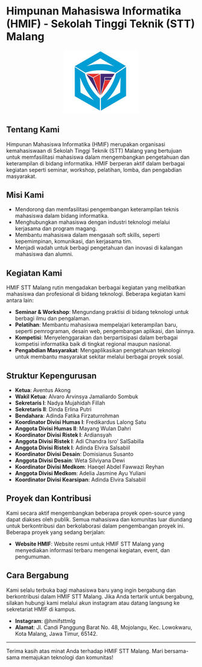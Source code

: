 # Himpunan Mahasiswa Informatika (HMIF) - Sekolah Tinggi Teknik (STT) Malang

<div align="center">
    <img src="./assets/img/logo_hmif.jpg" alt="HMIF STT Malang" width="200" />
</div>

## Tentang Kami

Himpunan Mahasiswa Informatika (HMIF) merupakan organisasi kemahasiswaan di Sekolah Tinggi Teknik (STT) Malang yang bertujuan untuk memfasilitasi mahasiswa dalam mengembangkan pengetahuan dan keterampilan di bidang informatika. HMIF berperan aktif dalam berbagai kegiatan seperti seminar, workshop, pelatihan, lomba, dan pengabdian masyarakat.

## Misi Kami

- Mendorong dan memfasilitasi pengembangan keterampilan teknis mahasiswa dalam bidang informatika.
- Menghubungkan mahasiswa dengan industri teknologi melalui kerjasama dan program magang.
- Membantu mahasiswa dalam mengasah soft skills, seperti kepemimpinan, komunikasi, dan kerjasama tim.
- Menjadi wadah untuk berbagi pengetahuan dan inovasi di kalangan mahasiswa dan alumni.

## Kegiatan Kami

HMIF STT Malang rutin mengadakan berbagai kegiatan yang melibatkan mahasiswa dan profesional di bidang teknologi. Beberapa kegiatan kami antara lain:

- **Seminar & Workshop**: Mengundang praktisi di bidang teknologi untuk berbagi ilmu dan pengalaman.
- **Pelatihan**: Membantu mahasiswa mempelajari keterampilan baru, seperti pemrograman, desain web, pengembangan aplikasi, dan lainnya.
- **Kompetisi**: Menyelenggarakan dan berpartisipasi dalam berbagai kompetisi informatika baik di tingkat regional maupun nasional.
- **Pengabdian Masyarakat**: Mengaplikasikan pengetahuan teknologi untuk membantu masyarakat sekitar melalui berbagai proyek sosial.

## Struktur Kepengurusan

- **Ketua**: Aventus Akong
- **Wakil Ketua**: Alvaro Arvinsya  Jamaliardo Sombuk
- **Sekretaris I**: Nadya Mujahidah Fillah
- **Sekretaris II**: Dinda Erlina Putri
- **Bendahara**: Adinda Fatika Firzaturrohman
- **Koordinator Divisi Humas I**: Fredikardus Lalong Satu
- **Anggota Divisi Humas II**: Mayang Wulan Dahri
- **Koordinator Divisi Ristek I**: Ardiansyah
-  **Anggota Divisi Ristek I**: Adi Chandra Isro’ SalSabilla
-  **Anggota Divisi Ristek I**: Adinda Elvira Salsabiil
- **Koordinator Divisi Desain**: Domisianus Susanto
- **Anggota Divisi Desain**: Weta Silviyana Dewi
- **Koordinator Divisi Medkom**: Haeqel Abdel Fawwazi Reyhan
- **Anggota Divisi Medkom**: Adelia Jasmine Ayu Yuliani
- **Koordinator Divisi Kearsipan**: Adinda Elvira Salsabiil

## Proyek dan Kontribusi

Kami secara aktif mengembangkan beberapa proyek open-source yang dapat diakses oleh publik. Semua mahasiswa dan komunitas luar diundang untuk berkontribusi dan berkolaborasi dalam pengembangan proyek ini. Beberapa proyek yang sedang berjalan:

- **Website HMIF**: Website resmi untuk HMIF STT Malang yang menyediakan informasi terbaru mengenai kegiatan, event, dan pengumuman.

## Cara Bergabung

Kami selalu terbuka bagi mahasiswa baru yang ingin bergabung dan berkontribusi dalam HMIF STT Malang. Jika Anda tertarik untuk bergabung, silakan hubungi kami melalui akun instagram atau datang langsung ke sekretariat HMIF di kampus.

- **Instagram**: @hmifsttmlg
- **Alamat**: Jl. Candi Panggung Barat No. 48, Mojolangu, Kec. Lowokwaru, Kota Malang, Jawa Timur, 65142.

---

Terima kasih atas minat Anda terhadap HMIF STT Malang. Mari bersama-sama memajukan teknologi dan komunitas!

